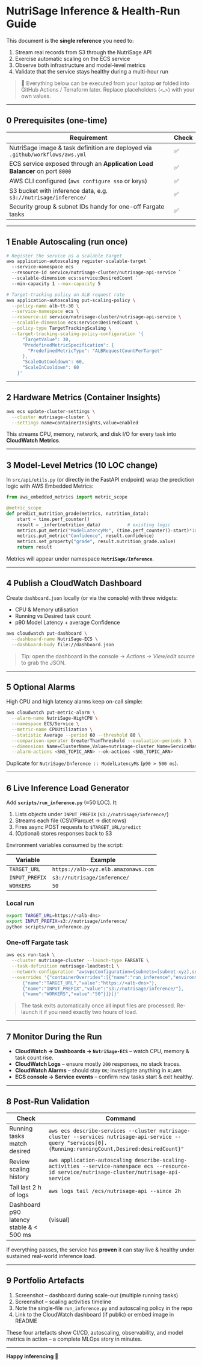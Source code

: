 # NutriSage Inference & Health-Run Guide

This document is the **single reference** you need to:

1. Stream real records from S3 through the NutriSage API
2. Exercise automatic scaling on the ECS service
3. Observe both infrastructure and model-level metrics
4. Validate that the service stays healthy during a multi-hour run

> 📝  Everything below can be executed from your laptop **or** folded into GitHub Actions / Terraform later.  Replace placeholders (`<…>`) with your own values.

---

## 0  Prerequisites (one-time)

| Requirement | Check |
|-------------|-------|
| NutriSage image & task definition are deployed via `.github/workflows/aws.yml` | ✅ |
| ECS service exposed through an **Application Load Balancer** on port `8000` | ✅ |
| AWS CLI configured (`aws configure sso` or keys) | ✅ |
| S3 bucket with inference data, e.g. `s3://nutrisage/inference/` | ✅ |
| Security group & subnet IDs handy for one-off Fargate tasks | ✅ |

---

## 1  Enable Autoscaling (run once)

```bash
# Register the service as a scalable target
aws application-autoscaling register-scalable-target `
  --service-namespace ecs `
  --resource-id service/nutrisage-cluster/nutrisage-api-service `
  --scalable-dimension ecs:service:DesiredCount `
  --min-capacity 1 --max-capacity 5

# Target-tracking policy on ALB request rate
aws application-autoscaling put-scaling-policy \
  --policy-name alb-tt-30 \
  --service-namespace ecs \
  --resource-id service/nutrisage-cluster/nutrisage-api-service \
  --scalable-dimension ecs:service:DesiredCount \
  --policy-type TargetTrackingScaling \
  --target-tracking-scaling-policy-configuration '{
      "TargetValue": 30,
      "PredefinedMetricSpecification": {
        "PredefinedMetricType": "ALBRequestCountPerTarget"
      },
      "ScaleOutCooldown": 60,
      "ScaleInCooldown": 60
    }'
```

---

## 2  Hardware Metrics (Container Insights)

```bash
aws ecs update-cluster-settings \
  --cluster nutrisage-cluster \
  --settings name=containerInsights,value=enabled
```

This streams CPU, memory, network, and disk I/O for every task into **CloudWatch Metrics**.

---

## 3  Model-Level Metrics (10 LOC change)

In `src/api/utils.py` (or directly in the FastAPI endpoint) wrap the prediction logic with AWS Embedded Metrics:

```python
from aws_embedded_metrics import metric_scope

@metric_scope
def predict_nutrition_grade(metrics, nutrition_data):
    start = time.perf_counter()
    result = _infer(nutrition_data)          # existing logic
    metrics.put_metric("ModelLatencyMs", (time.perf_counter()-start)*1000, "Milliseconds")
    metrics.put_metric("Confidence", result.confidence)
    metrics.set_property("grade", result.nutrition_grade.value)
    return result
```

Metrics will appear under namespace **`NutriSage/Inference`**.

---

## 4  Publish a CloudWatch Dashboard

Create `dashboard.json` locally (or via the console) with three widgets:

* CPU & Memory utilisation
* Running vs Desired task count
* p90 Model Latency + average Confidence

```bash
aws cloudwatch put-dashboard \
  --dashboard-name NutriSage-ECS \
  --dashboard-body file://dashboard.json
```

> Tip: open the dashboard in the console → *Actions → View/edit source* to grab the JSON.

---

## 5  Optional Alarms

High CPU and high latency alarms keep on-call simple:

```bash
aws cloudwatch put-metric-alarm \
  --alarm-name NutriSage-HighCPU \
  --namespace ECS/Service \
  --metric-name CPUUtilization \
  --statistic Average --period 60 --threshold 80 \
  --comparison-operator GreaterThanThreshold --evaluation-periods 3 \
  --dimensions Name=ClusterName,Value=nutrisage-cluster Name=ServiceName,Value=nutrisage-api-service \
  --alarm-actions <SNS_TOPIC_ARN> --ok-actions <SNS_TOPIC_ARN>
```

Duplicate for `NutriSage/Inference :: ModelLatencyMs` (`p90 > 500 ms`).

---

## 6  Live Inference Load Generator

Add **`scripts/run_inference.py`** (≈50 LOC).  It:

1. Lists objects under `INPUT_PREFIX` (`s3://nutrisage/inference/`)
2. Streams each file (CSV/Parquet → dict rows)
3. Fires async POST requests to `$TARGET_URL/predict`
4. (Optional) stores responses back to S3

Environment variables consumed by the script:

| Variable | Example |
|----------|---------|
| `TARGET_URL`   | `https://alb-xyz.elb.amazonaws.com` |
| `INPUT_PREFIX` | `s3://nutrisage/inference/` |
| `WORKERS`      | `50` |

### Local run

```bash
export TARGET_URL=https://<alb-dns>
export INPUT_PREFIX=s3://nutrisage/inference/
python scripts/run_inference.py
```

### One-off Fargate task

```bash
aws ecs run-task \
  --cluster nutrisage-cluster --launch-type FARGATE \
  --task-definition nutrisage-loadtest:1 \
  --network-configuration "awsvpcConfiguration={subnets=[subnet-xyz],securityGroups=[sg-abc],assignPublicIp=ENABLED}" \
  --overrides '{"containerOverrides":[{"name":"run_inference","environment":[
      {"name":"TARGET_URL","value":"https://<alb-dns>"},
      {"name":"INPUT_PREFIX","value":"s3://nutrisage/inference/"},
      {"name":"WORKERS","value":"50"}]}]}'
```

> The task exits automatically once all input files are processed.  Re-launch it if you need exactly two hours of load.

---

## 7  Monitor During the Run

* **CloudWatch → Dashboards → `NutriSage-ECS`** – watch CPU, memory & task count rise.
* **CloudWatch Logs** – ensure mostly `200` responses, no stack traces.
* **CloudWatch Alarms** – should stay `OK`; investigate anything in `ALARM`.
* **ECS console → Service events** – confirm new tasks start & exit healthy.

---

## 8  Post-Run Validation

| Check | Command |
|-------|---------|
| Running tasks match desired | `aws ecs describe-services --cluster nutrisage-cluster --services nutrisage-api-service --query "services[0].{Running:runningCount,Desired:desiredCount}"` |
| Review scaling history | `aws application-autoscaling describe-scaling-activities --service-namespace ecs --resource-id service/nutrisage-cluster/nutrisage-api-service` |
| Tail last 2 h of logs | `aws logs tail /ecs/nutrisage-api --since 2h` |
| Dashboard p90 latency stable & < 500 ms | (visual) |

If everything passes, the service has **proven** it can stay live & healthy under sustained real-world inference load.

---

## 9  Portfolio Artefacts

1. Screenshot – dashboard during scale-out (multiple running tasks)
2. Screenshot – scaling activities timeline
3. Note the single-file `run_inference.py` and autoscaling policy in the repo
4. Link to the CloudWatch dashboard (if public) or embed image in README

These four artefacts show CI/CD, autoscaling, observability, and model metrics in action – a complete MLOps story in minutes.

---

**Happy inferencing 🚀**